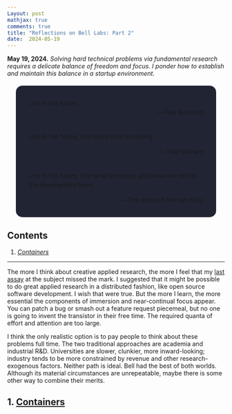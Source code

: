 ```yaml
---
Layout: post
mathjax: true
comments: true
title: "Reflections on Bell Labs: Part 2"
date:  2024-05-19
---
```


**May 19, 2024.** *Solving hard technical problems via fundamental
  research requires a delicate balance of freedom and focus. I ponder how to
  establish and maintain this balance in a startup environment.*

<div style="background-color: #212433 ; padding: 30px; margin: 20px; border: 0px solid
grey; line-height:1.5; border-radius: 15px">
Live in the future.
<br>

<div style="text-align: right">— Paul Buchheit</div>
<br>

Live in the future, then build what's missing.
<br>

<div style="text-align: right">— Paul Graham</div>
<br>

Live in the future, find what's missing, and leave the rest to
the development team.
<br>

<div style="text-align: right">— The ghost of Mervyn Kelly</div>
</div>

## Contents <a id="toc" name="toc"></a>

1. <a href="#sec-1"><i>Containers</i></a>

---

The more I think about creative applied research, the more I feel that
my <a href="https://heptar.ch/rbl1/">last assay</a> at the subject
missed the mark.
I suggested that it might be possible to do great applied research in a
distributed fashion, like open source software development. I wish
that were true.
But the more I learn, the more essential the components of immersion and
near-continual focus appear.
You can patch a bug or smash out a feature request piecemeal, but no one is going to invent
the transistor in their free time.
The required quanta of effort and attention are too large.

I think the only realistic option is to pay people to think about
these problems full time.
The two traditional approaches are academia and industrial
R&D. Universities are slower, clunkier, more inward-looking; industry
tends to be more constrained by revenue and other research-exogenous factors.
Neither path is ideal.
Bell had the best of both worlds. Although its material circumstances are
unrepeatable, maybe there is some other way to combine their merits.

## 1. <a href="#toc">Containers</a><a id="sec-1" name="sec-1"></a>
